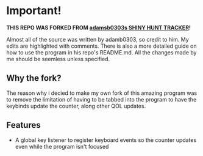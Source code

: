 <h1>Important!</h1>

**THIS REPO WAS FORKED FROM [adamsb0303s SHINY HUNT TRACKER](https://github.com/adamsb0303/Shiny_Hunt_Tracker)!**

Almost all of the source was written by adamb0303, so credit to him. My edits are highlighted with comments. There is also a more detailed guide on how to use the program in his repo's README.md. All the changes made by me should be seemless unless specified.

<h2>Why the fork?</h2>

The reason why i decied to make my own fork of this amazing program was to remove the limitation of having to be tabbed into the program to have the keybinds update the counter, along other QOL updates.

<h2>Features</h2>

- A global key listener to register keyboard events so the counter updates even while the program isn't focused
